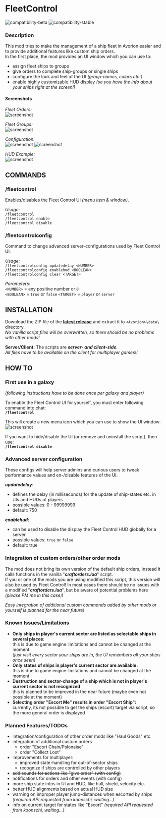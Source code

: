 # FleetControl

![compatibility-beta](https://img.shields.io/badge/avorion--beta-v0.18-blue.svg) 
![compatibility-stable](https://img.shields.io/badge/avorion--stable-v0.17.1-green.svg) 

### Description

This mod tries to make the management of a ship fleet in Avorion easier and to provide additional features like custom ship orders.  
In the first place, the mod provides an UI window which you can use to:
- assign fleet ships to groups 
- give orders to complete ship-groups or single ships
- configure the look and feel of the UI *(group-names, colors etc.)*
- enable highly customizable HUD display *(so you have the info about your ships right at the screen!)*

#### Screenshots

*Fleet Orders:*  
![screenshot](http://gdurl.com/EMfY)

*Fleet Groups:*  
![screenshot](http://gdurl.com/hZod)

*Configuration:*  
![screenshot](http://gdurl.com/uIjP) ![screenshot](http://gdurl.com/fxh1)

*HUD Example:*  
![screenshot](http://gdurl.com/IUcO)

##  COMMANDS

### /fleetcontrol   
Enables/disables the Fleet Control UI *(menu item & window)*.

*Usage:*   
`/fleetcontrol`  
`/fleetcontrol enable`   
`/fleetcontrol disable`

### /fleetcontrolconfig   
Command to change advanced server-configurations used by Fleet Control UI.

*Usage:*   
`/fleetcontrolconfig updatedelay <NUMBER>`   
`/fleetcontrolconfig enablehud <BOOLEAN>`   
`/fleetcontrolconfig clear <TARGET>`

*Parameters:*  
`<NUMBER>` = any positive number or `0`  
`<BOOLEAN>` = `true` or `false`
`<TARGET>` = `player` or `server`
   

##  INSTALLATION
Download the ZIP file of the **[latest release](https://github.com/w00zla/avorion-fleetcontrol/releases)** and extract it to `<Avorion>\data\` directory.  
*No vanilla script files will be overwritten, so there should be no problems with other mods!*

**Server/Client:** The scripts are _**server- and client-side**_.  
*All files have to be available on the client for multiplayer games!!*

## HOW TO

### First use in a galaxy
*(following instructions have to be done once per galaxy and player)*

To enable the Fleet Control UI for yourself, you must enter following command into chat:  
**`/fleetcontrol`**  

This will create a new menu icon which you can use to show the UI window:  
![screenshot](http://gdurl.com/YPDI)

If you want to hide/disable the UI (or remove and uninstall the script), then use:  
**`/fleetcontrol disable`**

### Advanced server configuration
These configs will help server admins and curious users to tweak performance values and en-/disable features of the UI.  

__*updatedelay*__:   
- defines the delay (in milliseconds) for the update of ship-states etc. in UIs and HUDs of players  
- possible values: 0 - 99999999
- default: 750

__*enablehud*__:   
- can be used to disable the display the Fleet Control HUD globally for a server
- possible values: `true` or `false`
- default: true

### Integration of custom orders/other order mods
The mod does not bring its own version of the default ship orders, instead it calls functions in the vanilla "__*craftorders.lua*__" script.   
If you or one of the mods you are using modified this script, this version will also be used by Fleet Control! In most cases there should be no issues with a modified "__*craftorders.lua*__", but be aware of potential problems here *(please PM me in this case)*!

*Easy integration of additional custom commands added by other mods or yourself is planned for the near future!* 

### Known Issues/Limitations
- **Only ships in player's current sector are listed as selectable ships in several places:**  
this is due to game engine limitations and cannot be changed at the moment  
*(just visit every sector your ships are in, the UI remembers all your ships once seen)*
- **Only states of ships in player's current sector are available:**  
this is due to game engine limitations and cannot be changed at the moment  
- **Destruction and sector-change of a ship which is not in player's current sector is not recognized**  
this is planned to be improved in the near future (maybe even not possible at the moment)
- **Selecting order "Escort Me" results in order "Escort Ship":**  
currently, its not possible to get the ships (escort) target via script, so the more general order is displayed

### Planned Features/TODOs
- integration/configuration of other order mods like "Haul Goods" etc.
- integration of additional custom orders
    * order "Escort Chain/Polonaise"
    * order "Collect Loot"
- improvements for multiplayer:
    * improved state-handling for out-of-sector ships
    * recognize if ships are controlled by other players
- ~~add sounds for actions like "give order" (with config)~~
- notifications for orders and other events (with config)
- more ship state infos in UI and HUD, like hull, shield, velocity etc.
- better HUD alignments based on actual HUD size
- warning on improper player jump-distances when escorted by ships *(required API requested from koonschi, waiting...)*
- info on current target for states like "Escort" *(required API requested from koonschi, waiting...)*
